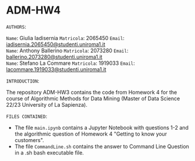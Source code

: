 # ADM-HW4

`AUTHORS`:

`Name`: Giulia Iadisernia `Matricola`: 2065450 `Email`: iadisernia.2065450@studenti.uniroma1.it <br>
`Name`: Anthony Ballerino `Matricola`: 2073280 `Email`: ballerino.2073280@studenti.uniroma1.it <br>
`Name`: Stefano La Commare `Matricola`: 1919033 `Email`: lacommare.1919033@studenti.uniroma1.it <br>

`INTRODUCTION`:

The repository ADM-HW3 contains the code from Homework 4 for the course of Algorithmic Methods for Data Mining (Master of Data Science 22/23 University of La Sapienza).

`FILES CONTAINED`:

* The file `main.ipynb` contains a Jupyter Notebook with questions 1-2 and the algorithmic question of Homework 4 "Getting to know your customers".
* The file `CommandLine.sh` contains the answer to Command Line Question in a .sh bash executable file.
